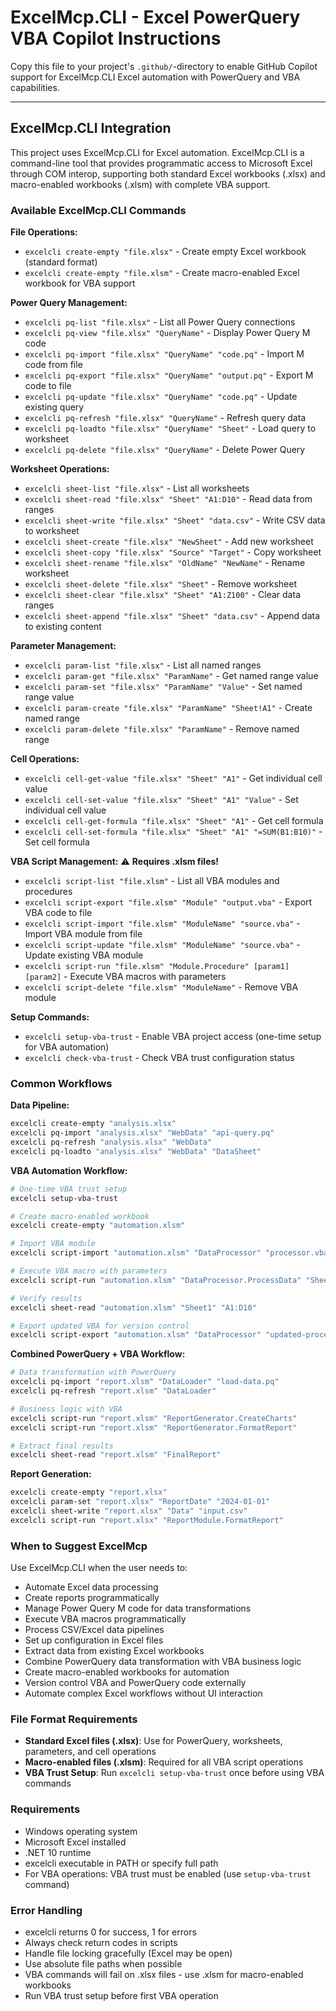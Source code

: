 # ExcelMcp.CLI - Excel PowerQuery VBA Copilot Instructions

Copy this file to your project's `.github/`-directory to enable GitHub Copilot support for ExcelMcp.CLI Excel automation with PowerQuery and VBA capabilities.

---

## ExcelMcp.CLI Integration

This project uses ExcelMcp.CLI for Excel automation. ExcelMcp.CLI is a command-line tool that provides programmatic access to Microsoft Excel through COM interop, supporting both standard Excel workbooks (.xlsx) and macro-enabled workbooks (.xlsm) with complete VBA support.

### Available ExcelMcp.CLI Commands

**File Operations:**

- `excelcli create-empty "file.xlsx"` - Create empty Excel workbook (standard format)
- `excelcli create-empty "file.xlsm"` - Create macro-enabled Excel workbook for VBA support

**Power Query Management:**

- `excelcli pq-list "file.xlsx"` - List all Power Query connections
- `excelcli pq-view "file.xlsx" "QueryName"` - Display Power Query M code
- `excelcli pq-import "file.xlsx" "QueryName" "code.pq"` - Import M code from file
- `excelcli pq-export "file.xlsx" "QueryName" "output.pq"` - Export M code to file
- `excelcli pq-update "file.xlsx" "QueryName" "code.pq"` - Update existing query
- `excelcli pq-refresh "file.xlsx" "QueryName"` - Refresh query data
- `excelcli pq-loadto "file.xlsx" "QueryName" "Sheet"` - Load query to worksheet
- `excelcli pq-delete "file.xlsx" "QueryName"` - Delete Power Query

**Worksheet Operations:**

- `excelcli sheet-list "file.xlsx"` - List all worksheets
- `excelcli sheet-read "file.xlsx" "Sheet" "A1:D10"` - Read data from ranges
- `excelcli sheet-write "file.xlsx" "Sheet" "data.csv"` - Write CSV data to worksheet
- `excelcli sheet-create "file.xlsx" "NewSheet"` - Add new worksheet
- `excelcli sheet-copy "file.xlsx" "Source" "Target"` - Copy worksheet
- `excelcli sheet-rename "file.xlsx" "OldName" "NewName"` - Rename worksheet
- `excelcli sheet-delete "file.xlsx" "Sheet"` - Remove worksheet
- `excelcli sheet-clear "file.xlsx" "Sheet" "A1:Z100"` - Clear data ranges
- `excelcli sheet-append "file.xlsx" "Sheet" "data.csv"` - Append data to existing content

**Parameter Management:**

- `excelcli param-list "file.xlsx"` - List all named ranges
- `excelcli param-get "file.xlsx" "ParamName"` - Get named range value
- `excelcli param-set "file.xlsx" "ParamName" "Value"` - Set named range value
- `excelcli param-create "file.xlsx" "ParamName" "Sheet!A1"` - Create named range
- `excelcli param-delete "file.xlsx" "ParamName"` - Remove named range

**Cell Operations:**

- `excelcli cell-get-value "file.xlsx" "Sheet" "A1"` - Get individual cell value
- `excelcli cell-set-value "file.xlsx" "Sheet" "A1" "Value"` - Set individual cell value
- `excelcli cell-get-formula "file.xlsx" "Sheet" "A1"` - Get cell formula
- `excelcli cell-set-formula "file.xlsx" "Sheet" "A1" "=SUM(B1:B10)"` - Set cell formula

**VBA Script Management:** ⚠️ **Requires .xlsm files!**

- `excelcli script-list "file.xlsm"` - List all VBA modules and procedures
- `excelcli script-export "file.xlsm" "Module" "output.vba"` - Export VBA code to file
- `excelcli script-import "file.xlsm" "ModuleName" "source.vba"` - Import VBA module from file
- `excelcli script-update "file.xlsm" "ModuleName" "source.vba"` - Update existing VBA module
- `excelcli script-run "file.xlsm" "Module.Procedure" [param1] [param2]` - Execute VBA macros with parameters
- `excelcli script-delete "file.xlsm" "ModuleName"` - Remove VBA module

**Setup Commands:**

- `excelcli setup-vba-trust` - Enable VBA project access (one-time setup for VBA automation)
- `excelcli check-vba-trust` - Check VBA trust configuration status

### Common Workflows

**Data Pipeline:**

```bash
excelcli create-empty "analysis.xlsx"
excelcli pq-import "analysis.xlsx" "WebData" "api-query.pq"
excelcli pq-refresh "analysis.xlsx" "WebData"
excelcli pq-loadto "analysis.xlsx" "WebData" "DataSheet"
```

**VBA Automation Workflow:**

```bash
# One-time VBA trust setup
excelcli setup-vba-trust

# Create macro-enabled workbook
excelcli create-empty "automation.xlsm"

# Import VBA module
excelcli script-import "automation.xlsm" "DataProcessor" "processor.vba"

# Execute VBA macro with parameters
excelcli script-run "automation.xlsm" "DataProcessor.ProcessData" "Sheet1" "A1:D100"

# Verify results
excelcli sheet-read "automation.xlsm" "Sheet1" "A1:D10"

# Export updated VBA for version control
excelcli script-export "automation.xlsm" "DataProcessor" "updated-processor.vba"
```

**Combined PowerQuery + VBA Workflow:**

```bash
# Data transformation with PowerQuery
excelcli pq-import "report.xlsm" "DataLoader" "load-data.pq"
excelcli pq-refresh "report.xlsm" "DataLoader"

# Business logic with VBA
excelcli script-run "report.xlsm" "ReportGenerator.CreateCharts"
excelcli script-run "report.xlsm" "ReportGenerator.FormatReport"

# Extract final results
excelcli sheet-read "report.xlsm" "FinalReport"
```

**Report Generation:**

```bash
excelcli create-empty "report.xlsx"
excelcli param-set "report.xlsx" "ReportDate" "2024-01-01"
excelcli sheet-write "report.xlsx" "Data" "input.csv"
excelcli script-run "report.xlsx" "ReportModule.FormatReport"
```

### When to Suggest ExcelMcp

Use ExcelMcp.CLI when the user needs to:

- Automate Excel data processing
- Create reports programmatically
- Manage Power Query M code for data transformations
- Execute VBA macros programmatically
- Process CSV/Excel data pipelines
- Set up configuration in Excel files
- Extract data from existing Excel workbooks
- Combine PowerQuery data transformation with VBA business logic
- Create macro-enabled workbooks for automation
- Version control VBA and PowerQuery code externally
- Automate complex Excel workflows without UI interaction

### File Format Requirements

- **Standard Excel files (.xlsx)**: Use for PowerQuery, worksheets, parameters, and cell operations
- **Macro-enabled files (.xlsm)**: Required for all VBA script operations
- **VBA Trust Setup**: Run `excelcli setup-vba-trust` once before using VBA commands

### Requirements

- Windows operating system
- Microsoft Excel installed
- .NET 10 runtime
- excelcli executable in PATH or specify full path
- For VBA operations: VBA trust must be enabled (use `setup-vba-trust` command)

### Error Handling

- excelcli returns 0 for success, 1 for errors
- Always check return codes in scripts
- Handle file locking gracefully (Excel may be open)
- Use absolute file paths when possible
- VBA commands will fail on .xlsx files - use .xlsm for macro-enabled workbooks
- Run VBA trust setup before first VBA operation
